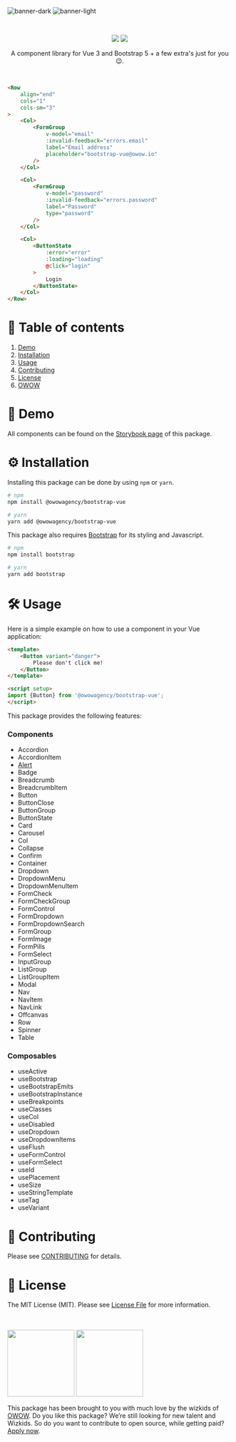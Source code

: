![banner-dark](https://user-images.githubusercontent.com/45201651/169008977-bb183203-dc58-44b8-ae79-aa2d2c97a8ce.svg#gh-dark-mode-only)
![banner-light](https://user-images.githubusercontent.com/45201651/169008981-ecd6889a-e444-49a6-8148-62d78ffbb5d4.svg#gh-light-mode-only)

<br>

<p align="center">
    <img src="https://img.shields.io/npm/v/@owowagency/bootstrap-vue">
    <img src="https://github.com/owowagency/bootstrap-vue/actions/workflows/test.yml/badge.svg">
</p>

<p align="center">
    A component library for Vue 3 and Bootstrap 5 + a few extra's just for you 😉.
</p>

<br>

```html
<Row
    align="end"
    cols="1"
    cols-sm="3"
>
    <Col>
        <FormGroup
            v-model="email"
            :invalid-feedback="errors.email"
            label="Email address"
            placeholder="bootstrap-vue@owow.io"
        />
    </Col>

    <Col>
        <FormGroup
            v-model="password"
            :invalid-feedback="errors.password"
            label="Password"
            type="password"
        />
    </Col>

    <Col>
        <ButtonState
            :error="error"
            :loading="loading"
            @click="login"
        >
            Login
        </ButtonState>
    </Col>
</Row>
```

# 📖 Table of contents

1. [Demo](#demo)
1. [Installation](#installation)
1. [Usage](#usage)
1. [Contributing](#contributing)
1. [License](#license)
1. [OWOW](#owow)

# 🚀 Demo

All components can be found on the [Storybook page](https://owowagency.github.io/bootstrap-vue) of this package.

# ⚙️ Installation

Installing this package can be done by using `npm` or `yarn`.

```bash
# npm
npm install @owowagency/bootstrap-vue

# yarn
yarn add @owowagency/bootstrap-vue
```

This package also requires [Bootstrap](https://getbootstrap.com/docs/5.2/getting-started/download/#package-managers) for its styling and Javascript.

```bash
# npm
npm install bootstrap

# yarn
yarn add bootstrap
```

# 🛠️ Usage

Here is a simple example on how to use a component in your Vue application:

```html
<template>
    <Button variant="danger">
        Please don't click me!
    </Button>
</template>

<script setup>
import {Button} from '@owowagency/bootstrap-vue';
</script>
```

This package provides the following features:

### Components

- Accordion
- AccordionItem
- [Alert](./src/components/Alert/README.md)
- Badge
- Breadcrumb
- BreadcrumbItem
- Button
- ButtonClose
- ButtonGroup
- ButtonState
- Card
- Carousel
- Col
- Collapse
- Confirm
- Container
- Dropdown
- DropdownMenu
- DropdownMenuItem
- FormCheck
- FormCheckGroup
- FormControl
- FormDropdown
- FormDropdownSearch
- FormGroup
- FormImage
- FormPills
- FormSelect
- InputGroup
- ListGroup
- ListGroupItem
- Modal
- Nav
- NavItem
- NavLink
- Offcanvas
- Row
- Spinner
- Table

### Composables

- useActive
- useBootstrap
- useBootstrapEmits
- useBootstrapInstance
- useBreakpoints
- useClasses
- useCol
- useDisabled
- useDropdown
- useDropdownItems
- useFlush
- useFormControl
- useFormSelect
- useId
- usePlacement
- useSize
- useStringTemplate
- useTag
- useVariant

# 🫶 Contributing

Please see [CONTRIBUTING](./CONTRIBUTING.md) for details.

# 📜 License

The MIT License (MIT). Please see [License File](./LICENSE) for more information.

<br>
<br>

<img src="https://user-images.githubusercontent.com/45201651/176249441-e83226be-7281-4ddb-ad4a-9100f8862d4e.svg#gh-light-mode-only" width="150">
<img src="https://user-images.githubusercontent.com/45201651/176249444-ceede6f9-3c2e-481d-87c3-3a72ca497e65.svg#gh-dark-mode-only" width="150">

This package has been brought to you with much love by the wizkids of [OWOW](https://owow.io/). Do you like this package? We’re still looking for new talent and Wizkids. So do you want to contribute to open source, while getting paid? [Apply now](https://owow.io/jobs).

